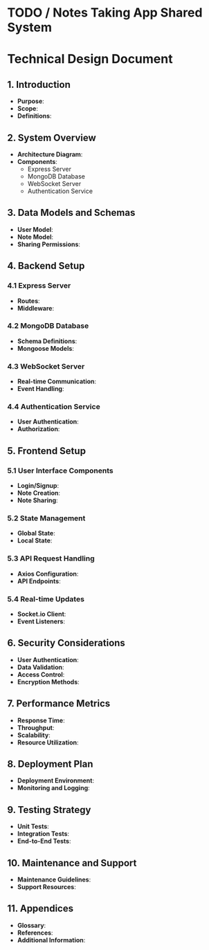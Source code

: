 # TODO / Notes Taking App Shared System

# Technical Design Document
## 1. Introduction
- **Purpose**: 
- **Scope**: 
- **Definitions**:
## 2. System Overview
- **Architecture Diagram**: 
- **Components**: 
    - Express Server
    - MongoDB Database
    - WebSocket Server
    - Authentication Service
## 3. Data Models and Schemas
- **User Model**: 
- **Note Model**: 
- **Sharing Permissions**:
## 4. Backend Setup
### 4.1 Express Server
- **Routes**: 
- **Middleware**:
### 4.2 MongoDB Database
- **Schema Definitions**: 
- **Mongoose Models**:
### 4.3 WebSocket Server
- **Real-time Communication**: 
- **Event Handling**:
### 4.4 Authentication Service
- **User Authentication**: 
- **Authorization**:
## 5. Frontend Setup
### 5.1 User Interface Components
- **Login/Signup**: 
- **Note Creation**: 
- **Note Sharing**:
### 5.2 State Management
- **Global State**: 
- **Local State**:
### 5.3 API Request Handling
- **Axios Configuration**: 
- **API Endpoints**:
### 5.4 Real-time Updates
- **Socket.io Client**: 
- **Event Listeners**:
## 6. Security Considerations
- **User Authentication**: 
- **Data Validation**: 
- **Access Control**: 
- **Encryption Methods**:
## 7. Performance Metrics
- **Response Time**: 
- **Throughput**: 
- **Scalability**: 
- **Resource Utilization**:
## 8. Deployment Plan
- **Deployment Environment**: 
- **Monitoring and Logging**:
## 9. Testing Strategy
- **Unit Tests**: 
- **Integration Tests**: 
- **End-to-End Tests**:
## 10. Maintenance and Support
- **Maintenance Guidelines**: 
- **Support Resources**:
## 11. Appendices
- **Glossary**: 
- **References**: 
- **Additional Information**:


